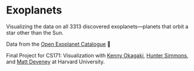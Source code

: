 # Exoplanets
Visualizing the data on all 3313 discovered exoplanets—planets that orbit a star other than the Sun.

Data from the [Open Exoplanet Catalogue](http://www.openexoplanetcatalogue.com) 🚀

Final Project for CS171: Visualization with [Kenny Okagaki](https://github.com/kokagaki), [Hunter Simmons](https://github.com/huntersimmons), and [Matt Deveney](https://github.com/mattdeveney) at Harvard University.
